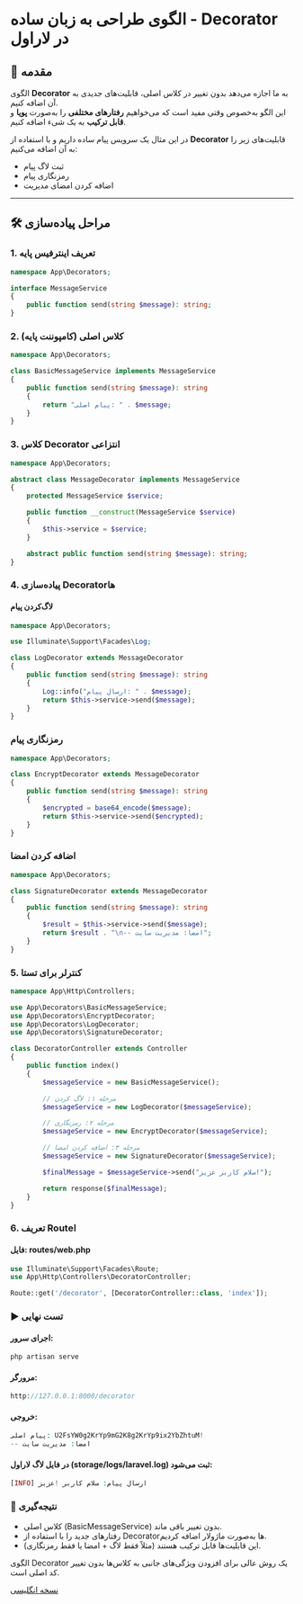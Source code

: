 # الگوی طراحی به زبان ساده - Decorator در لاراول

## 📌 مقدمه
الگوی **Decorator** به ما اجازه می‌دهد بدون تغییر در کلاس اصلی، قابلیت‌های جدیدی به آن اضافه کنیم.  
این الگو به‌خصوص وقتی مفید است که می‌خواهیم **رفتارهای مختلفی** را به‌صورت **پویا** و **قابل ترکیب** به یک شیء اضافه کنیم.

در این مثال یک سرویس پیام ساده داریم و با استفاده از **Decorator** قابلیت‌های زیر را به آن اضافه می‌کنیم:
- ثبت لاگ پیام
- رمزنگاری پیام
- اضافه کردن امضای مدیریت

---

## 🛠 مراحل پیاده‌سازی

### 1. تعریف اینترفیس پایه
```php
namespace App\Decorators;

interface MessageService
{
    public function send(string $message): string;
}
```

### 2. کلاس اصلی (کامپوننت پایه)
```php
namespace App\Decorators;

class BasicMessageService implements MessageService
{
    public function send(string $message): string
    {
        return "پیام اصلی: " . $message;
    }
}
```

###  3. کلاس Decorator انتزاعی
```php
namespace App\Decorators;

abstract class MessageDecorator implements MessageService
{
    protected MessageService $service;

    public function __construct(MessageService $service)
    {
        $this->service = $service;
    }

    abstract public function send(string $message): string;
}
```

###  4. پیاده‌سازی Decoratorها
#### لاگ‌کردن پیام
```php
namespace App\Decorators;

use Illuminate\Support\Facades\Log;

class LogDecorator extends MessageDecorator
{
    public function send(string $message): string
    {
        Log::info("ارسال پیام: " . $message);
        return $this->service->send($message);
    }
}
```

###  رمزنگاری پیام
```php
namespace App\Decorators;

class EncryptDecorator extends MessageDecorator
{
    public function send(string $message): string
    {
        $encrypted = base64_encode($message);
        return $this->service->send($encrypted);
    }
}
```

###   اضافه کردن امضا
```php
namespace App\Decorators;

class SignatureDecorator extends MessageDecorator
{
    public function send(string $message): string
    {
        $result = $this->service->send($message);
        return $result . "\n-- امضا: مدیریت سایت";
    }
}
```

###   5. کنترلر برای تستا
```php
namespace App\Http\Controllers;

use App\Decorators\BasicMessageService;
use App\Decorators\EncryptDecorator;
use App\Decorators\LogDecorator;
use App\Decorators\SignatureDecorator;

class DecoratorController extends Controller
{
    public function index()
    {
        $messageService = new BasicMessageService();

        // مرحله ۱: لاگ کردن
        $messageService = new LogDecorator($messageService);

        // مرحله ۲: رمزنگاری
        $messageService = new EncryptDecorator($messageService);

        // مرحله ۳: اضافه کردن امضا
        $messageService = new SignatureDecorator($messageService);

        $finalMessage = $messageService->send("سلام کاربر عزیز!");

        return response($finalMessage);
    }
}
```

###   6. تعریف Routeا
#### فایل: routes/web.php
```php
use Illuminate\Support\Facades\Route;
use App\Http\Controllers\DecoratorController;

Route::get('/decorator', [DecoratorController::class, 'index']);
```

### ▶️ تست نهایی


#### اجرای سرور:
```php
php artisan serve
```
#### مرورگر:
```php
http://127.0.0.1:8000/decorator
```
####  خروجی:
```php
پیام اصلی: U2FsYW0g2KrYp9mG2K8g2KrYp9ix2YbZhtuM!
-- امضا: مدیریت سایت
```
####  در فایل لاگ لاراول (storage/logs/laravel.log) ثبت می‌شود:

```php
[INFO] ارسال پیام: سلام کاربر !عزیز
```


### 🎯 نتیجه‌گیری
* کلاس اصلی (BasicMessageService) بدون تغییر باقی ماند.
* رفتارهای جدید را با استفاده از Decoratorها به‌صورت ماژولار اضافه کردیم.
* این قابلیت‌ها قابل ترکیب هستند (مثلاً فقط لاگ + امضا یا فقط رمزنگاری).


الگوی Decorator یک روش عالی برای افزودن ویژگی‌های جانبی به کلاس‌ها بدون تغییر کد اصلی است.

[نسخه انگلیسی](./README.md)
